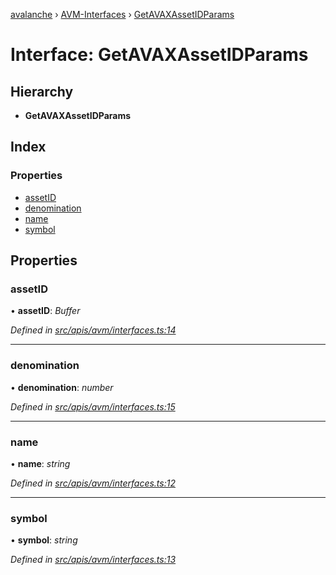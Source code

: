[avalanche](../README.md) › [AVM-Interfaces](../modules/avm_interfaces.md) › [GetAVAXAssetIDParams](avm_interfaces.getavaxassetidparams.md)

# Interface: GetAVAXAssetIDParams

## Hierarchy

* **GetAVAXAssetIDParams**

## Index

### Properties

* [assetID](avm_interfaces.getavaxassetidparams.md#assetid)
* [denomination](avm_interfaces.getavaxassetidparams.md#denomination)
* [name](avm_interfaces.getavaxassetidparams.md#name)
* [symbol](avm_interfaces.getavaxassetidparams.md#symbol)

## Properties

###  assetID

• **assetID**: *Buffer*

*Defined in [src/apis/avm/interfaces.ts:14](https://github.com/ava-labs/avalanchejs/blob/ca67b81/src/apis/avm/interfaces.ts#L14)*

___

###  denomination

• **denomination**: *number*

*Defined in [src/apis/avm/interfaces.ts:15](https://github.com/ava-labs/avalanchejs/blob/ca67b81/src/apis/avm/interfaces.ts#L15)*

___

###  name

• **name**: *string*

*Defined in [src/apis/avm/interfaces.ts:12](https://github.com/ava-labs/avalanchejs/blob/ca67b81/src/apis/avm/interfaces.ts#L12)*

___

###  symbol

• **symbol**: *string*

*Defined in [src/apis/avm/interfaces.ts:13](https://github.com/ava-labs/avalanchejs/blob/ca67b81/src/apis/avm/interfaces.ts#L13)*
